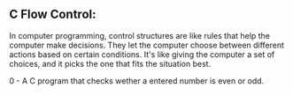 C Flow Control:
---------------

In computer programming, control structures are like rules that help the computer make decisions. They let the computer choose between different actions based on certain conditions. It's like giving the computer a set of choices, and it picks the one that fits the situation best.

0 - A C program that checks wether a entered number is even or odd.
